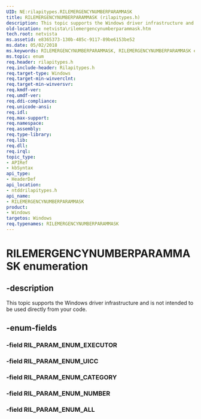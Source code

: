 ```yaml
---
UID: NE:rilapitypes.RILEMERGENCYNUMBERPARAMMASK
title: RILEMERGENCYNUMBERPARAMMASK (rilapitypes.h)
description: This topic supports the Windows driver infrastructure and is not intended to be used directly from your code.
old-location: netvista\rilemergencynumberparammask.htm
tech.root: netvista
ms.assetid: e8365373-130b-485c-9117-89be6153be52
ms.date: 05/02/2018
ms.keywords: RILEMERGENCYNUMBERPARAMMASK, RILEMERGENCYNUMBERPARAMMASK enumeration [Network Drivers Starting with Windows Vista], RIL_PARAM_ENUM_ALL, RIL_PARAM_ENUM_CATEGORY, RIL_PARAM_ENUM_NUMBER, RIL_PARAM_ENUM_UICC, netvista.rilemergencynumberparammask, ntddrilapitypes/RILEMERGENCYNUMBERPARAMMASK, ntddrilapitypes/RIL_PARAM_ENUM_ALL, ntddrilapitypes/RIL_PARAM_ENUM_CATEGORY, ntddrilapitypes/RIL_PARAM_ENUM_NUMBER, ntddrilapitypes/RIL_PARAM_ENUM_UICC
ms.topic: enum
req.header: rilapitypes.h
req.include-header: Rilapitypes.h
req.target-type: Windows
req.target-min-winverclnt: 
req.target-min-winversvr: 
req.kmdf-ver: 
req.umdf-ver: 
req.ddi-compliance: 
req.unicode-ansi: 
req.idl: 
req.max-support: 
req.namespace: 
req.assembly: 
req.type-library: 
req.lib: 
req.dll: 
req.irql: 
topic_type:
- APIRef
- kbSyntax
api_type:
- HeaderDef
api_location:
- ntddrilapitypes.h
api_name:
- RILEMERGENCYNUMBERPARAMMASK
product:
- Windows
targetos: Windows
req.typenames: RILEMERGENCYNUMBERPARAMMASK
---
```


# RILEMERGENCYNUMBERPARAMMASK enumeration


## -description


This topic supports the Windows driver infrastructure and is not intended to be used directly from your code.


## -enum-fields




### -field RIL_PARAM_ENUM_EXECUTOR


### -field RIL_PARAM_ENUM_UICC


### -field RIL_PARAM_ENUM_CATEGORY


### -field RIL_PARAM_ENUM_NUMBER


### -field RIL_PARAM_ENUM_ALL

